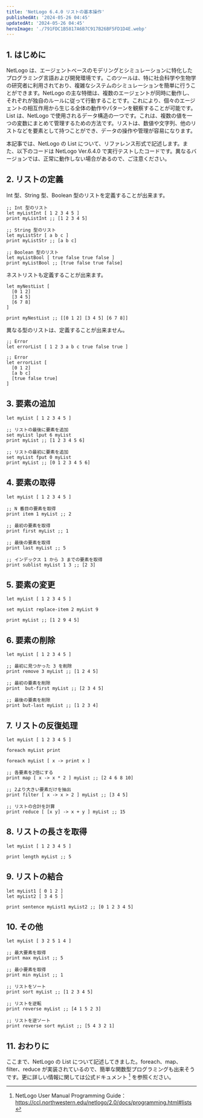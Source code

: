 ```yaml
---
title: 'NetLogo 6.4.0 リストの基本操作'
publishedAt: '2024-05-26 04:45'
updatedAt: '2024-05-26 04:45'
heroImage: './791FDC1B5817A6B7C917B26BF5FD1D4E.webp'
---
```


## 1. はじめに

NetLogo は、エージェントベースのモデリングとシミュレーションに特化したプログラミング言語および開発環境です。このツールは、特に社会科学や生物学の研究者に利用されており、複雑なシステムのシミュレーションを簡単に行うことができます。NetLogo の主な特徴は、複数のエージェントが同時に動作し、それぞれが独自のルールに従って行動することです。これにより、個々のエージェントの相互作用から生じる全体の動作やパターンを観察することが可能です。List は、NetLogo で使用されるデータ構造の一つです。これは、複数の値を一つの変数にまとめて管理するための方法です。リストは、数値や文字列、他のリストなどを要素として持つことができ、データの操作や管理が容易になります。

本記事では、NetLogo の List について、リファレンス形式で記述します。また、以下のコードは NetLogo Ver.6.4.0 で実行テストしたコードです。異なるバージョンでは、正常に動作しない場合があるので、ご注意ください。

## 2. リストの定義

Int 型、String 型、Boolean 型のリストを定義することが出来ます。

```logo
;; Int 型のリスト
let myListInt [ 1 2 3 4 5 ]
print myListInt ;; [1 2 3 4 5]

;; String 型のリスト
let myListStr [ a b c ]
print myListStr ;; [a b c]

;; Boolean 型のリスト
let myListBool [ true false true false ]
print myListBool ;; [true false true false]
```

ネストリストも定義することが出来ます。

```logo
let myNestList [
  [0 1 2]
  [3 4 5]
  [6 7 8]
]

print myNestList ;; [[0 1 2] [3 4 5] [6 7 8]]
```

異なる型のリストは、定義することが出来ません。

```logo
;; Error
let errorList [ 1 2 3 a b c true false true ]

;; Error
let errorList [
  [0 1 2]
  [a b c]
  [true false true]
]
```

## 3. 要素の追加

```logo
let myList [ 1 2 3 4 5 ]

;; リストの最後に要素を追加
set myList lput 6 myList
print myList ;; [1 2 3 4 5 6]

;; リストの最初に要素を追加
set myList fput 0 myList
print myList ;; [0 1 2 3 4 5 6]
```

## 4. 要素の取得

```logo
let myList [ 1 2 3 4 5 ]

;; N 番目の要素を取得
print item 1 myList ;; 2

;; 最初の要素を取得
print first myList ;; 1

;; 最後の要素を取得
print last myList ;; 5

;; インデックス 1 から 3 までの要素を取得
print sublist myList 1 3 ;; [2 3]
```

## 5. 要素の変更

```logo
let myList [ 1 2 3 4 5 ]

set myList replace-item 2 myList 9

print myList ;; [1 2 9 4 5]
```

## 6. 要素の削除

```logo
let myList [ 1 2 3 4 5 ]

;; 最初に見つかった 3 を削除
print remove 3 myList ;; [1 2 4 5]

;; 最初の要素を削除
print  but-first myList ;; [2 3 4 5]

;; 最後の要素を削除
print but-last myList ;; [1 2 3 4]
```

## 7. リストの反復処理

```logo
let myList [ 1 2 3 4 5 ]

foreach myList print

foreach myList [ x -> print x ]

;; 各要素を2倍にする
print map [ x -> x * 2 ] myList ;; [2 4 6 8 10]

;; 2より大きい要素だけを抽出
print filter [ x -> x > 2 ] myList ;; [3 4 5]

;; リストの合計を計算
print reduce [ [x y] -> x + y ] myList ;; 15
```

## 8. リストの長さを取得

```logo
let myList [ 1 2 3 4 5 ]

print length myList ;; 5
```

## 9. リストの結合

```logo
let myList1 [ 0 1 2 ]
let myList2 [ 3 4 5 ]

print sentence myList1 myList2 ;; [0 1 2 3 4 5]
```

## 10. その他

```logo
let myList [ 3 2 5 1 4 ]

;; 最大要素を取得
print max myList ;; 5

;; 最小要素を取得
print min myList ;; 1

;; リストをソート
print sort myList ;; [1 2 3 4 5]

;; リストを逆転
print reverse myList ;; [4 1 5 2 3]

;; リストを逆ソート
print reverse sort myList ;; [5 4 3 2 1]
```

## 11. おわりに

ここまで、NetLogo の List について記述してきました。foreach、map、filter、reduce が実装されているので、簡単な関数型プログラミングも出来そうです。更に詳しい情報に関しては公式ドキュメント [^1] を参照ください。

[^1]: NetLogo User Manual Programming Guide：https://ccl.northwestern.edu/netlogo/2.0/docs/programming.html#lists
